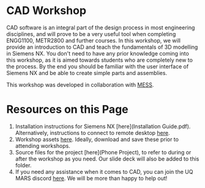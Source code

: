 # CAD Workshop

CAD software is an integral part of the design process in most engineering disciplines, and will prove to be a very useful tool when completing ENGG1100, METR2800 and further courses. In this workshop, we will provide an introduction to CAD and teach the fundamentals of 3D modelling in Siemens NX. You don't need to have any prior knowledge coming into this workshop, as it is aimed towards students who are completely new to the process. By the end you should be familiar with the user interface of Siemens NX and be able to create simple parts and assemblies.

This workshop was developed in collaboration with [MESS](https://www.facebook.com/messuq/). 

# Resources on this Page
1. Installation instructions for Siemens NX [here](Installation Guide.pdf). Alternatively, instructions to connect to remote desktop [here](https://student.eait.uq.edu.au/infrastructure/remote-access/rdp.html).
2. Workshop assets [here](assets). Ideally, download and save these prior to attending workshops.
3. Source files for the project [here](Phone Project), to refer to during or after the workshop as you need. Our slide deck will also be added to this folder.
4. If you need any assistance when it comes to CAD, you can join the UQ MARS discord [here](https://discord.gg/AaGMcpNT). We will be more than happy to help out!